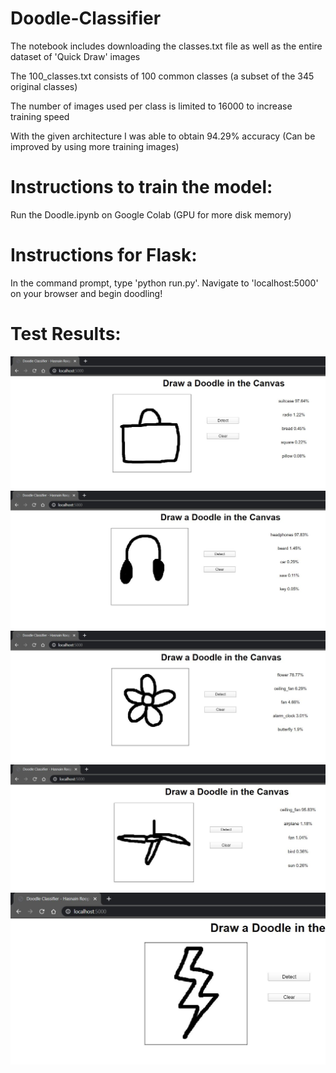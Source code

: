 # Doodle-Classifier
The notebook includes downloading the classes.txt file as well as the entire dataset of 'Quick Draw' images

The 100_classes.txt consists of 100 common classes (a subset of the 345 original classes)

The number of images used per class is limited to 16000 to increase training speed

With the given architecture I was able to obtain 94.29% accuracy (Can be improved by using more training images)


# Instructions to train the model:

Run the Doodle.ipynb on Google Colab (GPU for more disk memory)


# Instructions for Flask:

In the command prompt, type 'python run.py'. Navigate to 'localhost:5000' on your browser and begin doodling!


# Test Results:

![Suitcase](https://github.com/hasnainroopawalla/Doodle-Classifier/blob/master/images/Capture1.JPG)
![Headphones](https://github.com/hasnainroopawalla/Doodle-Classifier/blob/master/images/Capture2.JPG)
![Flower](https://github.com/hasnainroopawalla/Doodle-Classifier/blob/master/images/Capture3.JPG)
![Fan](https://github.com/hasnainroopawalla/Doodle-Classifier/blob/master/images/Capture4.JPG)
![Lightning](https://github.com/hasnainroopawalla/Doodle-Classifier/blob/master/images/Capture5.JPG)
